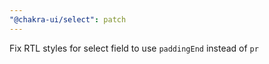 ```yaml
---
"@chakra-ui/select": patch
---
```


Fix RTL styles for select field to use `paddingEnd` instead of `pr`
